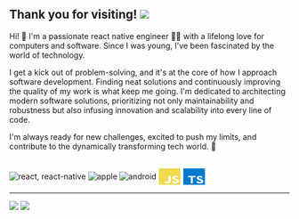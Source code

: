 ## Thank you for visiting! <img src="https://media.giphy.com/media/hvRJCLFzcasrR4ia7z/giphy.gif" width="25px">

Hi! 👋 I'm a passionate react native engineer 🧑‍💻 with a lifelong love for computers and software. Since I was young, I've been fascinated by the world of technology.

I get a kick out of problem-solving, and it's at the core of how I approach software development. Finding neat solutions and continuously improving the quality of my work is what keep me going. I'm dedicated to architecting modern software solutions, prioritizing not only maintainability and robustness but also infusing innovation and scalability into every line of code.

I'm always ready for new challenges, excited to push my limits, and contribute to the dynamically transforming tech world. 🚀

<br>
<div style="display: inline_block">
    <img align="center" alt="react, react-native" height="30" width="40" src="https://cdn.simpleicons.org/react">
    <img align="center" alt="apple" height="30" width="40" src="https://cdn.simpleicons.org/apple">
  <img align="center" alt="android" height="30" width="40" src="https://cdn.simpleicons.org/android">
  <img align="center" alt="js" height="30" width="40" src="https://raw.githubusercontent.com/devicons/devicon/master/icons/javascript/javascript-plain.svg">
  <img align="center" alt="ts" height="30" width="40" src="https://raw.githubusercontent.com/devicons/devicon/master/icons/typescript/typescript-plain.svg">
</div>
  
---

<div> 
  <a href = "mailto:ihsankatmer@gmail.com"><img src="https://img.shields.io/badge/-Gmail-%23333?style=for-the-badge&logo=gmail&logoColor=white" target="_blank"></a>
  <a href="https://www.linkedin.com/in/ihsanktmr/" target="_blank"><img src="https://img.shields.io/badge/-LinkedIn-%230077B5?style=for-the-badge&logo=linkedin&logoColor=white" target="_blank"></a> 
</div>

